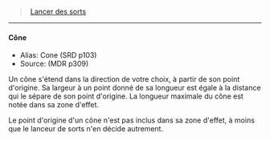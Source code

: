 ﻿> [Lancer des sorts](hd_spellcasting.md)

---

#### Cône

- Alias: Cone (SRD p103)
- Source: (MDR p309)

Un cône s'étend dans la direction de votre choix, à partir de son point d'origine. Sa largeur à un point donné de sa longueur est égale à la distance qui le sépare de son point d'origine. La longueur maximale du cône est notée dans sa zone d'effet.

Le point d'origine d'un cône n'est pas inclus dans sa zone d'effet, à moins que le lanceur de sorts n'en décide autrement.

